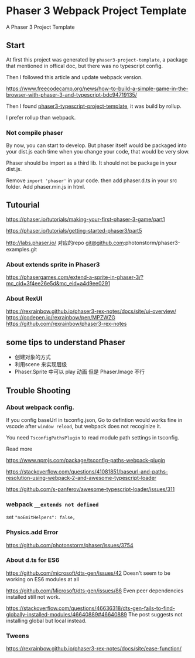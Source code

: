# Phaser 3 Webpack Project Template

A Phaser 3 Project Template


## Start
At first this project was generated by `phaser3-project-template`,  a package that mentioned in offical doc, but there was no typescript config.

Then I followed this article and update webpack version.

https://www.freecodecamp.org/news/how-to-build-a-simple-game-in-the-browser-with-phaser-3-and-typescript-bdc94719135/


Then I found [phaser3-typescript-project-template](https://github.com/photonstorm/phaser3-typescript-project-template), it was build by rollup.

I prefer rollup than webpack.

### Not compile phaser
By now, you can start to develop. But phaser itself would be packaged into your dist.js each time when you change your code, that would be very slow.

Phaser should be import as a third lib. It should not be package in your dist.js.


Remove `import 'phaser'` in your code. then add phaser.d.ts in your src folder. Add phaser.min.js in html.


## Tutourial
https://phaser.io/tutorials/making-your-first-phaser-3-game/part1

https://phaser.io/tutorials/getting-started-phaser3/part5

http://labs.phaser.io/   对应的repo  git@github.com:photonstorm/phaser3-examples.git


### About extends sprite in Phaser3
https://phasergames.com/extend-a-sprite-in-phaser-3/?mc_cid=3f4ee26e5d&mc_eid=a4d9ee0291


### About RexUI
https://rexrainbow.github.io/phaser3-rex-notes/docs/site/ui-overview/
https://codepen.io/rexrainbow/pen/MPZWZG
https://github.com/rexrainbow/phaser3-rex-notes

## some tips to understand Phaser
- 创建对象的方式
- 利用scene 来实现层级
- Phaser.Sprite 中可以 play 动画  但是 Phaser.Image 不行


## Trouble Shooting



### About webpack config.
If you config baseUrl in tsconfig.json, Go to defintion would works fine in vscode after `window reload`, but webpack does not recoginize it.

You need `TsconfigPathsPlugin` to read module path settings in tsconfig.

Read more

https://www.npmjs.com/package/tsconfig-paths-webpack-plugin

https://stackoverflow.com/questions/41081851/baseurl-and-paths-resolution-using-webpack-2-and-awesome-typescript-loader

https://github.com/s-panferov/awesome-typescript-loader/issues/311


### webpack `__extends not defined`
set `"noEmitHelpers": false,`

### Physics.add Error

https://github.com/photonstorm/phaser/issues/3754


### About d.ts for ES6

https://github.com/microsoft/dts-gen/issues/42
Doesn't seem to be working on ES6 modules at all

https://github.com/Microsoft/dts-gen/issues/86
Even peer dependencies installed still not work.


https://stackoverflow.com/questions/46636318/dts-gen-fails-to-find-globally-installed-modules/46640889#46640889
The post suggests not installing global but local instead.

### Tweens
https://rexrainbow.github.io/phaser3-rex-notes/docs/site/ease-function/